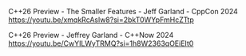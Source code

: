 C++26 Preview - The Smaller Features - Jeff Garland - CppCon 2024
https://youtu.be/xmqkRcAslw8?si=2bkT0WYpFmHcZTtp

C++26 Preview - Jeffrey Garland - C++Now 2024
https://youtu.be/CwYILWyTRMQ?si=1h8W2363qOEiEIt0
